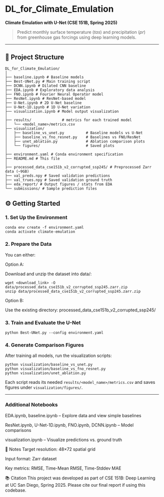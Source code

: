 
# DL_for_Climate_Emulation

**Climate Emulation with U-Net (CSE 151B, Spring 2025)**

> Predict monthly surface temperature (*tas*) and precipitation (*pr*)  
> from greenhouse gas forcings using deep learning models.

---

## 📁 Project Structure
```
DL_for_Climate_Emulation/
│
├── baseline.ipynb # Baseline models
├── Best-UNet.py # Main training script
├── DCNN.ipynb # Dilated CNN baseline
├── EDA.ipynb # Exploratory data analysis
├── FNO.ipynb # Fourier Neural Operator model
├── ResNet.ipynb # ResNet-based model
├── U-Net.ipynb # 2D U-Net baseline
├── U-Net-1D.ipynb # 1D U-Net variation
├── visualization.ipynb # Model output visualization
│
├── results/              # metrics for each trained model
│   └── <model_name>/metrics.csv
├── visualization/
│   ├── baseline_vs_unet.py          # Baseline models vs U-Net
│   ├── baseline_vs_fno_resnet.py    # Baselines vs FNO/ResNet
│   ├── unet_ablation.py             # Ablation comparison plots
│   └── figures/                     # Saved plots
│
├── environment.yaml # Conda environment specification
├── README.md # This file
│
├── processed_data_cse151b_v2_corrupted_ssp245/ # Preprocessed Zarr data (~9GB)
├── val_preds.npy # Saved validation predictions
├── val_trues.npy # Saved validation ground truth
├── eda_report/ # Output figures / stats from EDA
└── submissions/ # Sample prediction files
```
## ⚙️ Getting Started

### 1. Set Up the Environment

```
conda env create -f environment.yaml
conda activate climate-emulation
```


### 2. Prepare the Data
You can either:

Option A: 

Download and unzip the dataset into data/:
```
wget <download_link> -O data/processed_data_cse151b_v2_corrupted_ssp245.zarr.zip
unzip data/processed_data_cse151b_v2_corrupted_ssp245.zarr.zip
```


Option B: 

Use the existing directory:
processed_data_cse151b_v2_corrupted_ssp245/


### 3. Train and Evaluate the U-Net
```
python Best-UNet.py --config environment.yaml
```

### 4. Generate Comparison Figures
After training all models, run the visualization scripts:
```
python visualization/baseline_vs_unet.py
python visualization/baseline_vs_fno_resnet.py
python visualization/unet_ablation.py
```
Each script reads its needed `results/<model_name>/metrics.csv`
and saves figures under `visualization/figures/`.

---

### Additional Notebooks
EDA.ipynb, baseline.ipynb – Explore data and view simple baselines

ResNet.ipynb, U-Net-1D.ipynb, FNO.ipynb, DCNN.ipynb – Model comparisons

visualization.ipynb – Visualize predictions vs. ground truth

📌 Notes
Target resolution: 48×72 spatial grid

Input format: Zarr dataset

Key metrics: RMSE, Time-Mean RMSE, Time-Stddev MAE

📚 Citation
This project was developed as part of CSE 151B: Deep Learning
at UC San Diego, Spring 2025.
Please cite our final report if using this codebase.
